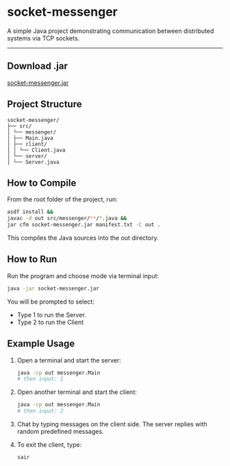 # socket-messenger

A simple Java project demonstrating communication between distributed systems via TCP sockets.

---

## Download .jar
[socket-messenger.jar](https://github.com/victorvcruz/socket-messenger/releases/download/v1.0.0/socket-messenger.jar)

## Project Structure

```
socket-messenger/
├── src/
│ └── messenger/
│ ├── Main.java
│ ├── client/
│ │ └── Client.java
│ └── server/
│ └── Server.java
```

## How to Compile

From the root folder of the project, run:

```bash
asdf install &&
javac -d out src/messenger/**/*.java &&
jar cfm socket-messenger.jar manifest.txt -C out . 
```
This compiles the Java sources into the out directory.

## How to Run

Run the program and choose mode via terminal input:
```bash
java -jar socket-messenger.jar
```

You will be prompted to select:
- Type 1 to run the Server.
- Type 2 to run the Client

## Example Usage
1. Open a terminal and start the server:
    ```bash
    java -cp out messenger.Main
    # then input: 1
    ```

2. Open another terminal and start the client:
    ```bash
    java -cp out messenger.Main
    # then input: 2
    ```

3. Chat by typing messages on the client side. The server replies with random predefined messages.

4. To exit the client, type:
    ```bash
    sair
    ```
